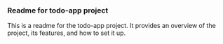 ### Readme for todo-app project
This is a readme for the todo-app project. It provides an overview of the project, its features, and how to set it up.